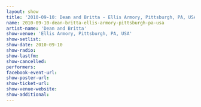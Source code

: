 ```yaml
---
layout: show
title: '2010-09-10: Dean and Britta - Ellis Armory, Pittsburgh, PA, USA'
name: 2010-09-10-dean-britta-ellis-armory-pittsburgh-pa-usa
artist-name: 'Dean and Britta'
show-venue: 'Ellis Armory, Pittsburgh, PA, USA'
show-setlist: 
show-date: 2010-09-10
show-radio: 
show-lastfm: 
show-cancelled: 
performers: 
facebook-event-url: 
show-poster-url: 
show-ticket-url: 
show-venue-website: 
show-additional: 
---
```


